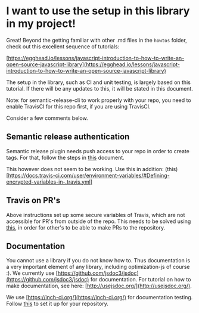# I want to use the setup in this library in my project!

Great! Beyond the getting familiar with other .md files in the `howtos` folder, check out this excellent sequence of tutorials:

[https://egghead.io/lessons/javascript-introduction-to-how-to-write-an-open-source-javascript-library](https://egghead.io/lessons/javascript-introduction-to-how-to-write-an-open-source-javascript-library)

The setup in the library, such as CI and unit testing, is largely based on this tutorial. If there will
be any updates to this, it will be stated in this document.

Note: for semantic-release-cli to work properly with your repo, you need to enable TravisCI for this repo first, if you are using TravisCI.

Consider a few comments below.

## Semantic release authentication

Semantic release plugin needs push access to your repo in order to create tags. For that, follow the steps in [this](https://github.com/semantic-release/semantic-release/blob/caribou/docs/recipes/git-auth-ssh-keys.md) document.

This however does not seem to be working. Use this in addition: (this)[https://docs.travis-ci.com/user/environment-variables/#Defining-encrypted-variables-in-.travis.yml]

## Travis on PR's

Above instructions set up some secure variables of Travis, which are not accessible for PR's from outside of the repo. This needs to be solved using [this](https://docs.travis-ci.com/user/pull-requests/#Pull-Requests-and-Security-Restrictions), in order for other's to be able to make PRs to the repository.

## Documentation

You cannot use a library if you do not know how to. Thus documentation is a very important element of any library, including optimization-js of course :). We currently use [https://github.com/jsdoc3/jsdoc](https://github.com/jsdoc3/jsdoc) for documentation. For tutorial on how to make documentation, see here: [http://usejsdoc.org/](http://usejsdoc.org/).

We use [https://inch-ci.org/](https://inch-ci.org/) for documentation testing. Follow [this](https://inch-ci.org/help/webhook) to set it up for your repository.